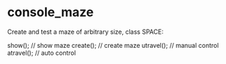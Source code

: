 # console_maze
Create and test a maze of arbitrary size, class SPACE:

show();					// show maze
create();		  	// create maze
utravel();			// manual control
atravel();			// auto control 
